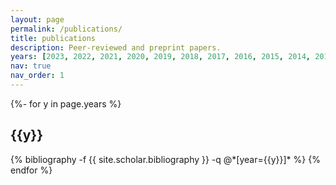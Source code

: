 ```yaml
---
layout: page
permalink: /publications/
title: publications
description: Peer-reviewed and preprint papers.
years: [2023, 2022, 2021, 2020, 2019, 2018, 2017, 2016, 2015, 2014, 2013, 2012, 2011]
nav: true
nav_order: 1
---
```

<!-- _pages/publications.md -->
<div class="publications">

{%- for y in page.years %}
  <h2 class="year">{{y}}</h2>
  {% bibliography -f {{ site.scholar.bibliography }} -q @*[year={{y}}]* %}
{% endfor %}

</div>
